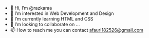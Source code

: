 - 👋 Hi, I’m @razkaraa
- 👀 I’m interested in Web Development and Design
- 🌱 I’m currently learning HTML and CSS
- 💞️ I’m looking to collaborate on ...
- 📫 How to reach me you can contact afauri182526@gmail.com

<!---
razkaraa/razkaraa is a ✨ special ✨ repository because its `README.md` (this file) appears on your GitHub profile.
You can click the Preview link to take a look at your changes.
--->
